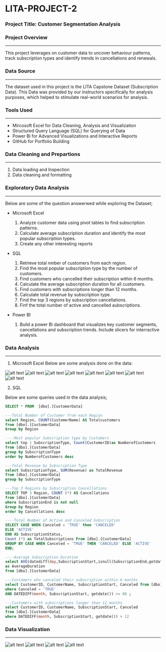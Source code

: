 # LITA-PROJECT-2


### Project Title: Customer Segmentation Analysis

### Project Overview
---
This project leverages on customer data to uncover behaviour patterns, track subscription types and identify trends in cancellations and renewals. 

### Data Source
---
The dataset used in this project is the LITA Capstone Dataset (Subscription Data). This Data was provided by our instructors specifically for analysis purposes, which helped to stimulate real-world scenarios for analysis.

### Tools Used
---
- Mircosoft Excel for Data Cleaning, Analysis and Visualization
- Structured Query Language (SQL) for Querying of Data
- Power Bi for Advanced Visualizations and Interactive Reports
- GitHub for Portfolio Building

### Data Cleaning and Prepartions
---
1. Data loading and Inspection
2. Data cleaning and formatting

### Exploratory Data Analysis
  ---
  Below are some of the question answerwed while exploring the Dataset;
- Microsoft Excel
  1. Analyze customer data using pivot tables to find subscription patterns.
  2. Calculate average subscription duration and identify the most popular subscription types.
  3. Create any other interesting reports

- SQL
  1. Retrieve total nmber of customers from each region.
  2. Find the most popular subscription type by the number of customers.
  3. Find customers who cancelled their subscription within 6 months.
  4. Calculate the average subscription duration for all customers.
  5. Find customers with subscriptions longer than 12 months.
  6. Calculate total revenue by subscription type.
  7. Find the top 3 regions by subscription cancellations.
  8. Finf the total number of active and cancelled aubscriptions.
 
- Power BI
  1. Build a power Bi dashboard that visualizes key customer segments, cancellations and subscription trends. Include slicers for interractive analysis.
 
### Data Analysis
---
1. Microsoft Excel Below are some analysis done on the data:

  ![alt text](<Active and canceled subscription by region.jpg>)
  ![alt text](<Active and canceled subscriptions by customers.jpg>)
  ![alt text](<Active and canceled subscriptions over the years.jpg>)
  ![alt text](<Average subscription duration.jpg>)
  ![alt text](<Customers by region.jpg>)
  ![alt text](<Monthly subscriptions.jpg>)
  ![alt text](<Popular subscription type by region.jpg>)
  ![alt text](<Popular subscription type.jpg>)


2.  SQL

Below are some queries used in the data analysis;
 ```SQL
SELECT * FROM  [dbo].[CustomerData]

---Total Number of Customer from each Region
select Region, COUNT(CustomerName) AS Totalcustomers
from [dbo].[CustomerData]
Group by Region 

----Most popular Subscription type by Customers
select top 1 SubscriptionType, Count(CustomerID)as NumberofCustomers
from [dbo].[CustomerData]
group by SubscriptionType
order by NumberofCustomers desc

---Total Revenue by Subscription Type
select SubscriptionType, SUM(Revenue) as TotalRevenue
from [dbo].[CustomerData]
group by SubscriptionType

---Top 3 Regions by Subscription Cancellations
SELECT TOP 3 Region, COUNT (*) AS Cancellations
from [dbo].[CustomerData]
where SubscriptionEnd is not null
Group by Region
order by Cancellations desc

----Total Number of Active and Canceled Subscription
SELECT CASE WHEN Canceled = 'TRUE' then 'CANCELED'
ELSE 'ACTIVE'
END AS SubscriptionStatus,
Count (*) as TotalSubscriptions From [dbo].[CustomerData]
GROUP BY CASE WHEN Canceled = 'TRUE' THEN 'CANCELED' ELSE 'ACTIVE'
END;

----Average Subscription Duration
select AVG(datediff(day,SubscriptionStart,isnull(SubscriptionEnd,getdate()))) 
as AverageDuration
from [dbo].[CustomerData]

---Customers who canceled their subscription within 6 months
select CustomerID, CustomerName, SubscriptionStart, Canceled from [dbo].[CustomerData]
where Canceled = 'TRUE'
AND DATEDIFF(month, SubscriptionStart, getdate()) <= 06 ;

---Customers with subscriptions longer than 12 months
select CustomerID, CustomerName, SubscriptionStart, Canceled 
from [dbo].[CustomerData]
where DATEDIFF(month, SubscriptionStart, getdate()) > 12
```

### Data Visualization
---
  ![alt text](<Average subscription duration.png>)
  ![alt text](<Customer by region.png>)
  ![alt text](<Customer by subscription type.png>)
  ![alt text](<Subsription type by revenue.png>)

###
